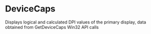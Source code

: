 DeviceCaps
==========

Displays logical and calculated DPI values of the primary display, data obtained from GetDeviceCaps Win32 API calls
